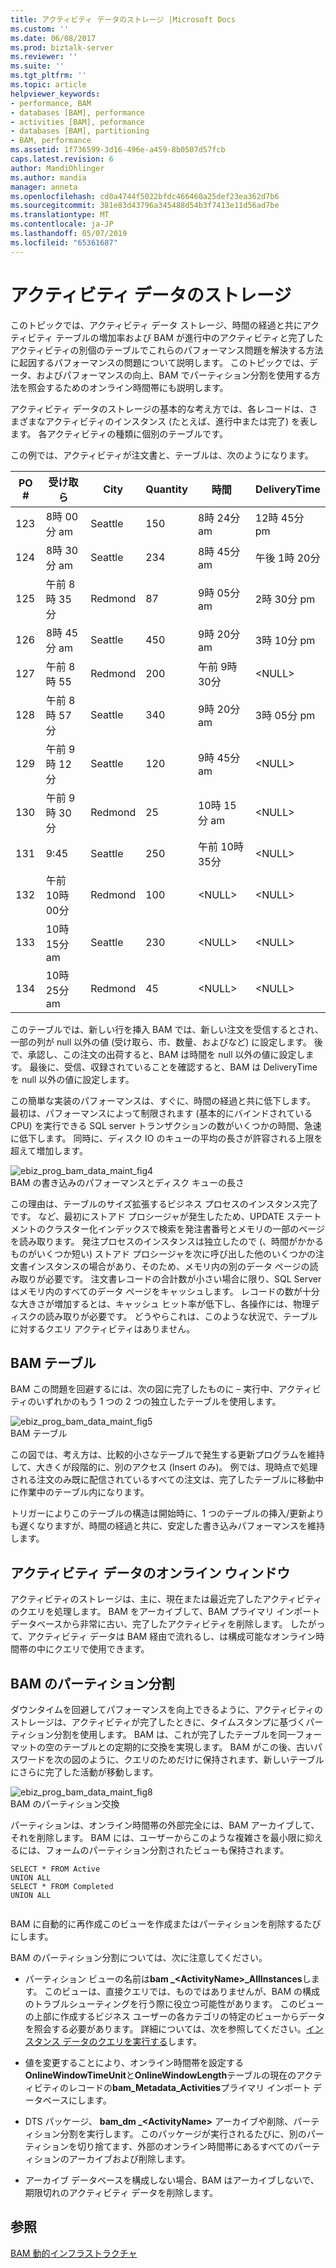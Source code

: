 ```yaml
---
title: アクティビティ データのストレージ |Microsoft Docs
ms.custom: ''
ms.date: 06/08/2017
ms.prod: biztalk-server
ms.reviewer: ''
ms.suite: ''
ms.tgt_pltfrm: ''
ms.topic: article
helpviewer_keywords:
- performance, BAM
- databases [BAM], performance
- activities [BAM], peformance
- databases [BAM], partitioning
- BAM, performance
ms.assetid: 1f736599-3d16-496e-a459-8b0507d57fcb
caps.latest.revision: 6
author: MandiOhlinger
ms.author: mandia
manager: anneta
ms.openlocfilehash: cd0a4744f5022bfdc466460a25def23ea362d7b6
ms.sourcegitcommit: 381e83d43796a345488d54b3f7413e11d56ad7be
ms.translationtype: MT
ms.contentlocale: ja-JP
ms.lasthandoff: 05/07/2019
ms.locfileid: "65361687"
---
```

# <a name="activity-data-storage"></a>アクティビティ データのストレージ
このトピックでは、アクティビティ データ ストレージ、時間の経過と共にアクティビティ テーブルの増加率および BAM が進行中のアクティビティと完了したアクティビティの別個のテーブルでこれらのパフォーマンス問題を解決する方法に起因するパフォーマンスの問題について説明します。 このトピックでは、データ、およびパフォーマンスの向上、BAM でパーティション分割を使用する方法を照会するためのオンライン時間帯にも説明します。  
  
 アクティビティ データのストレージの基本的な考え方では、各レコードは、さまざまなアクティビティのインスタンス (たとえば、進行中または完了) を表します。 各アクティビティの種類に個別のテーブルです。  
  
 この例では、アクティビティが注文書と、テーブルは、次のようになります。  
  
|PO #|受け取ら|City|Quantity|時間|DeliveryTime|  
|----------|--------------|----------|--------------|--------------|------------------|  
|123|8時 00分 am|Seattle|150|8時 24分 am|12時 45分 pm|  
|124|8時 30分 am|Seattle|234|8時 45分 am|午後 1時 20分|  
|125|午前 8時 35分|Redmond|87|9時 05分 am|2時 30分 pm|  
|126|8時 45分 am|Seattle|450|9時 20分 am|3時 10分 pm|  
|127|午前 8 時 55|Redmond|200|午前 9時 30分|\<NULL\>|  
|128|午前 8時 57分|Seattle|340|9時 20分 am|3時 05分 pm|  
|129|午前 9時 12分|Seattle|120|9時 45分 am|\<NULL\>|  
|130|午前 9時 30分|Redmond|25|10時 15分 am|\<NULL\>|  
|131|9:45|Seattle|250|午前 10時 35分|\<NULL\>|  
|132|午前 10時 00分|Redmond|100|\<NULL\>|\<NULL\>|  
|133|10時 15分 am|Seattle|230|\<NULL\>|\<NULL\>|  
|134|10時 25分 am|Redmond|45|\<NULL\>|\<NULL\>|  
  
 このテーブルでは、新しい行を挿入 BAM では、新しい注文を受信するとされ、一部の列が null 以外の値 (受け取ら、市、数量、およびなど) に設定します。 後で、承認し、この注文の出荷すると、BAM は時間を null 以外の値に設定します。 最後に、受信、収録されていることを確認すると、BAM は DeliveryTime を null 以外の値に設定します。  
  
 この簡単な実装のパフォーマンスは、すぐに、時間の経過と共に低下します。 最初は、パフォーマンスによって制限されます (基本的にバインドされている CPU) を実行できる SQL server トランザクションの数がいくつかの時間、急速に低下します。 同時に、ディスク IO のキューの平均の長さが許容される上限を超えて増加します。  
  
 ![](../core/media/ebiz-prog-bam-data-maint-fig4.gif "ebiz_prog_bam_data_maint_fig4")  
BAM の書き込みのパフォーマンスとディスク キューの長さ  
  
 この理由は、テーブルのサイズ拡張するビジネス プロセスのインスタンス完了です。 など、最初にストアド プロシージャが発生したため、UPDATE ステートメントのクラスター化インデックスで検索を発注書番号とメモリの一部のページを読み取ります。 発注プロセスのインスタンスは独立したので (、時間がかかるものがいくつか短い) ストアド プロシージャを次に呼び出した他のいくつかの注文書インスタンスの場合があり、そのため、メモリ内の別のデータ ページの読み取りが必要です。 注文書レコードの合計数が小さい場合に限り、SQL Server はメモリ内のすべてのデータ ページをキャッシュします。 レコードの数が十分な大きさが増加するとは、キャッシュ ヒット率が低下し、各操作には、物理ディスクの読み取りが必要です。 どうやらこれは、このような状況で、テーブルに対するクエリ アクティビティはありません。  
  
## <a name="bam-tables"></a>BAM テーブル  
 BAM この問題を回避するには、次の図に完了したものに – 実行中、アクティビティのいずれかのもう 1 つの 2 つの独立したテーブルを使用します。  
  
 ![](../core/media/ebiz-prog-bam-data-maint-fig5.gif "ebiz_prog_bam_data_maint_fig5")  
BAM テーブル  
  
 この図では、考え方は、比較的小さなテーブルで発生する更新プログラムを維持して、大きくが段階的に、別のアクセス (Insert のみ)。 例では、現時点で処理される注文のみ既に配信されているすべての注文は、完了したテーブルに移動中に作業中のテーブル内になります。  
  
 トリガーによりこのテーブルの構造は開始時に、1 つのテーブルの挿入/更新よりも遅くなりますが、時間の経過と共に、安定した書き込みパフォーマンスを維持します。  
  
## <a name="online-window-for-activity-data"></a>アクティビティ データのオンライン ウィンドウ  
 アクティビティのストレージは、主に、現在または最近完了したアクティビティのクエリを処理します。 BAM をアーカイブして、BAM プライマリ インポート データベースから非常に古い、完了したアクティビティを削除します。 したがって、アクティビティ データは BAM 経由で流れるし、は構成可能なオンライン時間帯の中にクエリで使用できます。  
  
## <a name="bam-partitioning"></a>BAM のパーティション分割  
 ダウンタイムを回避してパフォーマンスを向上できるように、アクティビティのストレージは、アクティビティが完了したときに、タイムスタンプに基づくパーティション分割を使用します。 BAM は、これが完了したテーブルを同一フォーマットの空のテーブルとの定期的に交換を実現します。 BAM がこの後、古いパスワードを次の図のように、クエリのためだけに保持されます、新しいテーブルにさらに完了した活動が移動します。  
  
 ![](../core/media/ebiz-prog-bam-data-maint-fig8.gif "ebiz_prog_bam_data_maint_fig8")  
BAM のパーティション交換  
  
 パーティションは、オンライン時間帯の外部完全には、BAM アーカイブして、それを削除します。 BAM には、ユーザーからこのような複雑さを最小限に抑えるには、フォームのパーティション分割されたビューも保持されます。  
  
```  
SELECT * FROM Active   
UNION ALL   
SELECT * FROM Completed   
UNION ALL  
  
```  
  
 BAM に自動的に再作成このビューを作成またはパーティションを削除するたびにします。  
  
 BAM のパーティション分割については、次に注意してください。  
  
-   パーティション ビューの名前は**bam _\<ActivityName\>_AllInstances**します。 このビューは、直接クエリでは、ものではありませんが、BAM の構成のトラブルシューティングを行う際に役立つ可能性があります。 このビューの上部に作成するビジネス ユーザーの各カテゴリの特定のビューからデータを照会する必要があります。 詳細については、次を参照してください。[インスタンス データのクエリを実行する](../core/querying-instance-data.md)します。  
  
-   値を変更することにより、オンライン時間帯を設定する**OnlineWindowTimeUnit**と**OnlineWindowLength**テーブルの現在のアクティビティのレコードの**bam_Metadata_Activities**プライマリ インポート データベースにします。  
  
-   DTS パッケージ、 **bam_dm _\<ActivityName\>** アーカイブや削除、パーティション分割を実行します。 このパッケージが実行されるたびに、別のパーティションを切り捨てます、外部のオンライン時間帯にあるすべてのパーティションのアーカイブおよび削除します。  
  
-   アーカイブ データベースを構成しない場合、BAM はアーカイブしないで、期限切れのアクティビティ データを削除します。  
  
## <a name="see-also"></a>参照  
 [BAM 動的インフラストラクチャ](../core/bam-dynamic-infrastructure.md)
